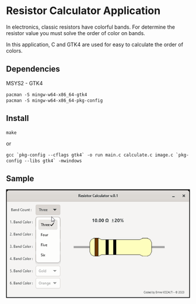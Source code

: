 # Resistor Calculator Application
In electronics, classic resistors have colorful bands. For determine the resistor value you must solve the order of color on bands.

In this application, C and GTK4 are used for easy to calculate the order of colors.


## Dependencies
MSYS2 - GTK4
```
pacman -S mingw-w64-x86_64-gtk4
pacman -S mingw-w64-x86_64-pkg-config
```

## Install
```
make
```
or
```
gcc `pkg-config --cflags gtk4` -o run main.c calculate.c image.c `pkg-config --libs gtk4` -mwindows

```
## Sample
![Sample](./sample/output.gif)

